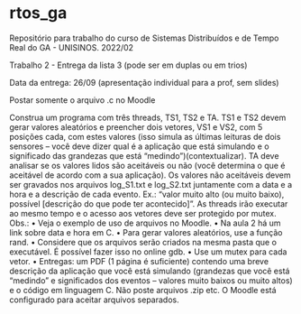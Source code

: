 # rtos_ga
Repositório para trabalho do curso de  Sistemas Distribuídos e de Tempo Real  do GA - UNISINOS. 2022/02

Trabalho 2 - Entrega da lista 3 (pode ser em duplas ou em trios)

Data da entrega: 26/09 (apresentação individual para a prof, sem slides)

Postar somente o arquivo .c no Moodle

Construa um programa com três threads, TS1, TS2 e TA. TS1 e TS2 devem gerar valores
aleatórios e preencher dois vetores, VS1 e VS2, com 5 posições cada, com estes valores (isso
simula as últimas leituras de dois sensores – você deve dizer qual é a aplicação que está
simulando e o significado das grandezas que está “medindo”)(contextualizar). TA deve analisar se os valores
lidos são aceitáveis ou não (você determina o que é aceitável de acordo com a sua aplicação).
Os valores não aceitáveis devem ser gravados nos arquivos log_S1.txt e log_S2.txt juntamente
com a data e a hora e a descrição de cada evento. Ex.: “valor muito alto (ou muito baixo),
possível [descrição do que pode ter acontecido]”. As threads irão executar ao mesmo tempo e
o acesso aos vetores deve ser protegido por mutex.
Obs.:
• Veja o exemplo de uso de arquivos no Moodle.
• Na aula 2 há um link sobre data e hora em C.
• Para gerar valores aleatórios, use a função rand.
• Considere que os arquivos serão criados na mesma pasta que o executável. É possível
fazer isso no online gdb.
• Use um mutex para cada vetor.
• Entregas: um PDF (1 página é suficiente) contendo uma breve descrição da aplicação
que você está simulando (grandezas que você está “medindo” e significados dos
eventos – valores muito baixos ou muito altos) e o código em linguagem C. Não poste
arquivos .zip etc. O Moodle está configurado para aceitar arquivos separados.
